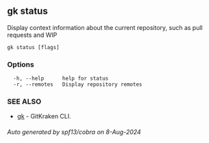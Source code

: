 ## gk status

Display context information about the current repository, such as pull requests and WIP

```
gk status [flags]
```

### Options

```
  -h, --help      help for status
  -r, --remotes   Display repository remotes
```

### SEE ALSO

* [gk](gk.md)	 - GitKraken CLI.

###### Auto generated by spf13/cobra on 8-Aug-2024
